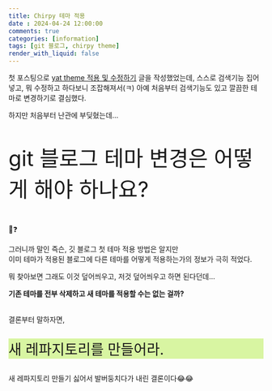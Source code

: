```yaml
---
title: Chirpy 테마 적용
date : 2024-04-24 12:00:00
comments: true
categories: [information]
tags: [git 블로그, chirpy theme]
render_with_liquid: false
---
```


첫 포스팅으로 [yat theme 적용 및 수정하기](https://jsh0924.github.io/posts/blog-start/) 글을 작성했었는데, 스스로 검색기능 집어넣고, 뭐 수정하고 하다보니 조잡해져서(ㅋ) 아예 처음부터 검색기능도 있고 깔끔한 테마로 변경하기로 결심했다.  
  
하지만 처음부터 난관에 부딪혔는데...  
  
<p style="font-size: 300%;">git 블로그 테마 변경은 어떻게 해야 하나요?</p>
  
🙂❓  
  
그러니까 말인 즉슨, 깃 블로그 첫 테마 적용 방법은 알지만  
이미 테마가 적용된 블로그에 다른 테마를 어떻게 적용하는가의 정보가 극히 적었다.  
  
뭐 찾아보면 그래도 이것 덮어씌우고, 저것 덮어씌우고 하면 된다던데...  
  
__기존 테마를 전부 삭제하고 새 테마를 적용할 수는 없는 걸까?__  
  
<br>
결론부터 말하자면,
<p style="font-size: 200%; background: #d8f5a2;">새 레파지토리를 만들어라.</p>  
  
새 레파지토리 만들기 싫어서 발버둥치다가 내린 결론이다😂😂  